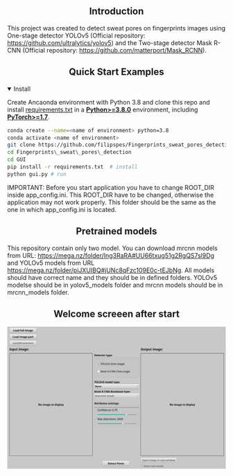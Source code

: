 ## <div align="center">Introduction</div>
This project was created to detect sweat pores on fingerprints images using One-stage detector YOLOv5 (Official repository: https://github.com/ultralytics/yolov5) and the Two-stage detector Mask R-CNN (Official repository: https://github.com/matterport/Mask_RCNN).

## <div align="center">Quick Start Examples</div>

<details open>
<summary>Install</summary>

Create Ancaonda environment with Python 3.8 and clone this repo and install [requirements.txt](https://github.com/ultralytics/yolov5/blob/master/requirements.txt) in a
[**Python>=3.8.0**](https://www.python.org/) environment, including
[**PyTorch>=1.7**](https://pytorch.org/get-started/locally/).

```bash
conda create --name=<name of environment> python=3.8
conda activate <name of environment>
git clone https://github.com/filipspes/Fingerprints_sweat_pores_detection  # clone
cd Fingerprints\_sweat\_pores\_detection
cd GUI
pip install -r requirements.txt  # install
python gui.py # run
```
IMPORTANT: Before you start application you have to change ROOT_DIR inside app_config.ini. This ROOT_DIR have to be changed, otherwise the application may not work properly. This folder should be the same as the one in which app_config.ini is located.

## <div align="center">Pretrained models</div>
This repository contain only two model. You can download mrcnn models from URL: https://mega.nz/folder/Ing3RaRA#UU66txug51g2RgQS7sl9Dg and YOLOv5 models from URL https://mega.nz/folder/piJXUIBQ#jUNc8qFzc109E0c-tEJbNg.
All models should have correct name and they should be in defined folders. YOLOv5 modelse should be in yolov5_models folder and mrcnn models should be in mrcnn_models folder.


## <div align="center">Welcome screeen after start</div>
![Welcome screen](assets/WelcomeScreen.png)
